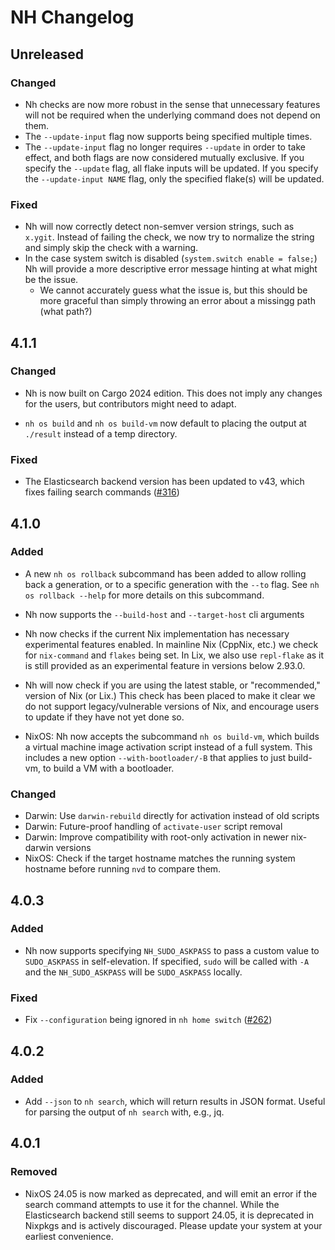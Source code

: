 <!-- markdownlint-disable no-duplicate-heading -->

# NH Changelog

## Unreleased

### Changed

- Nh checks are now more robust in the sense that unnecessary features will not
  be required when the underlying command does not depend on them.
- The `--update-input` flag now supports being specified multiple times.
- The `--update-input` flag no longer requires `--update` in order to take
  effect, and both flags are now considered mutually exclusive. If you specify
  the `--update` flag, all flake inputs will be updated. If you specify the
  `--update-input NAME` flag, only the specified flake(s) will be updated.

### Fixed

- Nh will now correctly detect non-semver version strings, such as `x.ygit`.
  Instead of failing the check, we now try to normalize the string and simply
  skip the check with a warning.
- In the case system switch is disabled (`system.switch enable = false;`) Nh
  will provide a more descriptive error message hinting at what might be the
  issue.
  - We cannot accurately guess what the issue is, but this should be more
    graceful than simply throwing an error about a missingg path (what path?)

## 4.1.1

### Changed

- Nh is now built on Cargo 2024 edition. This does not imply any changes for the
  users, but contributors might need to adapt.

- `nh os build` and `nh os build-vm` now default to placing the output at
  `./result` instead of a temp directory.

### Fixed

- The Elasticsearch backend version has been updated to v43, which fixes failing
  search commands ([#316](https://github.com/nix-community/nh/pull/316))

## 4.1.0

### Added

- A new `nh os rollback` subcommand has been added to allow rolling back a
  generation, or to a specific generation with the `--to` flag. See
  `nh os rollback --help` for more details on this subcommand.

- Nh now supports the `--build-host` and `--target-host` cli arguments

- Nh now checks if the current Nix implementation has necessary experimental
  features enabled. In mainline Nix (CppNix, etc.) we check for `nix-command`
  and `flakes` being set. In Lix, we also use `repl-flake` as it is still
  provided as an experimental feature in versions below 2.93.0.

- Nh will now check if you are using the latest stable, or "recommended,"
  version of Nix (or Lix.) This check has been placed to make it clear we do not
  support legacy/vulnerable versions of Nix, and encourage users to update if
  they have not yet done so.

- NixOS: Nh now accepts the subcommand `nh os build-vm`, which builds a virtual
  machine image activation script instead of a full system. This includes a new
  option `--with-bootloader/-B` that applies to just build-vm, to build a VM
  with a bootloader.

### Changed

- Darwin: Use `darwin-rebuild` directly for activation instead of old scripts
- Darwin: Future-proof handling of `activate-user` script removal
- Darwin: Improve compatibility with root-only activation in newer nix-darwin
  versions
- NixOS: Check if the target hostname matches the running system hostname before
  running `nvd` to compare them.

## 4.0.3

### Added

- Nh now supports specifying `NH_SUDO_ASKPASS` to pass a custom value to
  `SUDO_ASKPASS` in self-elevation. If specified, `sudo` will be called with
  `-A` and the `NH_SUDO_ASKPASS` will be `SUDO_ASKPASS` locally.

### Fixed

- Fix `--configuration` being ignored in `nh home switch`
  ([#262](https://github.com/nix-community/nh/issues/262))

## 4.0.2

### Added

- Add `--json` to `nh search`, which will return results in JSON format. Useful
  for parsing the output of `nh search` with, e.g., jq.

## 4.0.1

### Removed

- NixOS 24.05 is now marked as deprecated, and will emit an error if the search
  command attempts to use it for the channel. While the Elasticsearch backend
  still seems to support 24.05, it is deprecated in Nixpkgs and is actively
  discouraged. Please update your system at your earliest convenience.

